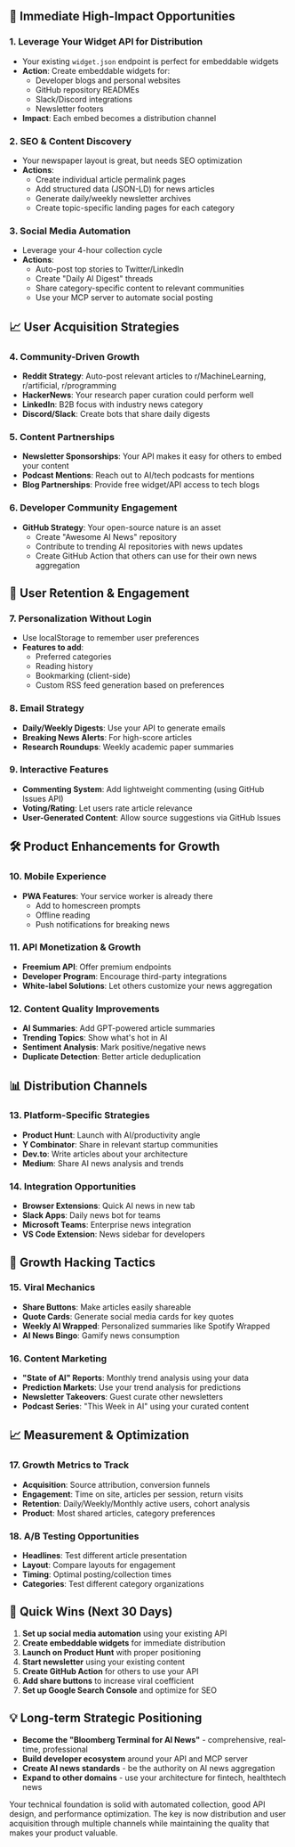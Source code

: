 ## 🎯 **Immediate High-Impact Opportunities**

### 1. **Leverage Your Widget API for Distribution**
- Your existing `widget.json` endpoint is perfect for embeddable widgets
- **Action**: Create embeddable widgets for:
  - Developer blogs and personal websites
  - GitHub repository READMEs
  - Slack/Discord integrations
  - Newsletter footers
- **Impact**: Each embed becomes a distribution channel

### 2. **SEO & Content Discovery**
- Your newspaper layout is great, but needs SEO optimization
- **Actions**:
  - Create individual article permalink pages
  - Add structured data (JSON-LD) for news articles
  - Generate daily/weekly newsletter archives
  - Create topic-specific landing pages for each category

### 3. **Social Media Automation**
- Leverage your 4-hour collection cycle
- **Actions**:
  - Auto-post top stories to Twitter/LinkedIn
  - Create "Daily AI Digest" threads
  - Share category-specific content to relevant communities
  - Use your MCP server to automate social posting

## 📈 **User Acquisition Strategies**

### 4. **Community-Driven Growth**
- **Reddit Strategy**: Auto-post relevant articles to r/MachineLearning, r/artificial, r/programming
- **HackerNews**: Your research paper curation could perform well
- **LinkedIn**: B2B focus with industry news category
- **Discord/Slack**: Create bots that share daily digests

### 5. **Content Partnerships**
- **Newsletter Sponsorships**: Your API makes it easy for others to embed your content
- **Podcast Mentions**: Reach out to AI/tech podcasts for mentions
- **Blog Partnerships**: Provide free widget/API access to tech blogs

### 6. **Developer Community Engagement**
- **GitHub Strategy**: Your open-source nature is an asset
  - Create "Awesome AI News" repository
  - Contribute to trending AI repositories with news updates
  - Create GitHub Action that others can use for their own news aggregation

## 🔁 **User Retention & Engagement**

### 7. **Personalization Without Login**
- Use localStorage to remember user preferences
- **Features to add**:
  - Preferred categories
  - Reading history
  - Bookmarking (client-side)
  - Custom RSS feed generation based on preferences

### 8. **Email Strategy**
- **Daily/Weekly Digests**: Use your API to generate emails
- **Breaking News Alerts**: For high-score articles
- **Research Roundups**: Weekly academic paper summaries

### 9. **Interactive Features**
- **Commenting System**: Add lightweight commenting (using GitHub Issues API)
- **Voting/Rating**: Let users rate article relevance
- **User-Generated Content**: Allow source suggestions via GitHub Issues

## 🛠 **Product Enhancements for Growth**

### 10. **Mobile Experience**
- **PWA Features**: Your service worker is already there
  - Add to homescreen prompts
  - Offline reading
  - Push notifications for breaking news

### 11. **API Monetization & Growth**
- **Freemium API**: Offer premium endpoints
- **Developer Program**: Encourage third-party integrations
- **White-label Solutions**: Let others customize your news aggregation

### 12. **Content Quality Improvements**
- **AI Summaries**: Add GPT-powered article summaries
- **Trending Topics**: Show what's hot in AI
- **Sentiment Analysis**: Mark positive/negative news
- **Duplicate Detection**: Better article deduplication

## 📊 **Distribution Channels**

### 13. **Platform-Specific Strategies**
- **Product Hunt**: Launch with AI/productivity angle
- **Y Combinator**: Share in relevant startup communities  
- **Dev.to**: Write articles about your architecture
- **Medium**: Share AI news analysis and trends

### 14. **Integration Opportunities**
- **Browser Extensions**: Quick AI news in new tab
- **Slack Apps**: Daily news bot for teams
- **Microsoft Teams**: Enterprise news integration
- **VS Code Extension**: News sidebar for developers

## 🎨 **Growth Hacking Tactics**

### 15. **Viral Mechanics**
- **Share Buttons**: Make articles easily shareable
- **Quote Cards**: Generate social media cards for key quotes
- **Weekly AI Wrapped**: Personalized summaries like Spotify Wrapped
- **AI News Bingo**: Gamify news consumption

### 16. **Content Marketing**
- **"State of AI" Reports**: Monthly trend analysis using your data
- **Prediction Markets**: Use your trend analysis for predictions
- **Newsletter Takeovers**: Guest curate other newsletters
- **Podcast Series**: "This Week in AI" using your curated content

## 📈 **Measurement & Optimization**

### 17. **Growth Metrics to Track**
- **Acquisition**: Source attribution, conversion funnels
- **Engagement**: Time on site, articles per session, return visits
- **Retention**: Daily/Weekly/Monthly active users, cohort analysis
- **Product**: Most shared articles, category preferences

### 18. **A/B Testing Opportunities**
- **Headlines**: Test different article presentation
- **Layout**: Compare layouts for engagement
- **Timing**: Optimal posting/collection times
- **Categories**: Test different category organizations

## 🚀 **Quick Wins (Next 30 Days)**

1. **Set up social media automation** using your existing API
2. **Create embeddable widgets** for immediate distribution
3. **Launch on Product Hunt** with proper positioning
4. **Start newsletter** using your existing content
5. **Create GitHub Action** for others to use your API
6. **Add share buttons** to increase viral coefficient
7. **Set up Google Search Console** and optimize for SEO

## 💡 **Long-term Strategic Positioning**

- **Become the "Bloomberg Terminal for AI News"** - comprehensive, real-time, professional
- **Build developer ecosystem** around your API and MCP server
- **Create AI news standards** - be the authority on AI news aggregation
- **Expand to other domains** - use your architecture for fintech, healthtech news

Your technical foundation is solid with automated collection, good API design, and performance optimization. The key is now distribution and user acquisition through multiple channels while maintaining the quality that makes your product valuable.